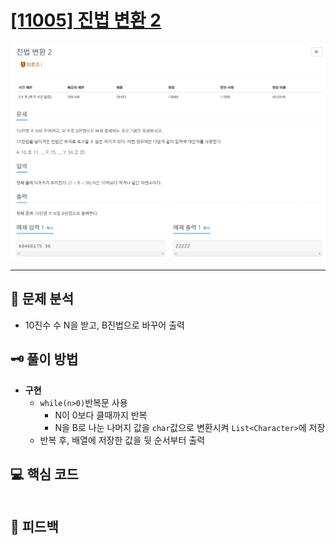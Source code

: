 # [[11005] 진법 변환 2](https://www.acmicpc.net/problem/11005)

![1.png](img%2F1.png)

***

## 📃 문제 분석

- 10진수 수 N을 받고, B진법으로 바꾸어 출력

## 🗝️ 풀이 방법

- **구현**
  - ```while(n>0)```반복문 사용
    - N이 0보다 클때까지 반복
    - N을 B로 나눈 나머지 값을 ```char```값으로 변환시켜 ```List<Character>```에 저장
  - 반복 후, 배열에 저장한 값을 뒷 순서부터 출력

## 💻 핵심 코드

```java
```

## 📌 피드백

